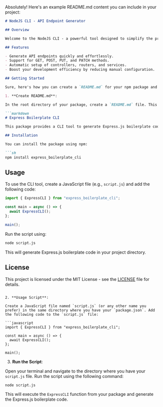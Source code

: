 Absolutely! Here's an example README.md content you can include in your project:

```markdown
# NodeJS CLI - API Endpoint Generator

## Overview

Welcome to the NodeJS CLI - a powerful tool designed to simplify the process of creating API endpoints in Node.js applications. This CLI automates the generation of endpoints, including GET, POST, PUT, and PATCH methods, along with essential components like controllers, routers, and services.

## Features

- Generate API endpoints quickly and effortlessly.
- Support for GET, POST, PUT, and PATCH methods.
- Automatic setup of controllers, routers, and services.
- Boost your development efficiency by reducing manual configuration.

## Getting Started

Sure, here's how you can create a `README.md` for your npm package and demonstrate the usage in a separate script:

1. **Create README.md**:

In the root directory of your package, create a `README.md` file. This file will contain information about your package, its usage, and any other relevant details. Here's a basic example:

```markdown
# Express Boilerplate CLI

This package provides a CLI tool to generate Express.js boilerplate code.

## Installation

You can install the package using npm:

```sh
npm install express_boilerplate_cli
```

## Usage

To use the CLI tool, create a JavaScript file (e.g., `script.js`) and add the following code:

```javascript
import { ExpressCLI } from "express_boilerplate_cli";

const main = async () => {
  await ExpressCLI();
};

main();
```

Run the script using:

```sh
node script.js
```

This will generate Express.js boilerplate code in your project directory.

## License

This project is licensed under the MIT License - see the [LICENSE](LICENSE) file for details.
```

2. **Usage Script**:

Create a JavaScript file named `script.js` (or any other name you prefer) in the same directory where you have your `package.json`. Add the following code to the `script.js` file:

```javascript
import { ExpressCLI } from "express_boilerplate_cli";

const main = async () => {
  await ExpressCLI();
};

main();
```

3. **Run the Script**:

Open your terminal and navigate to the directory where you have your `script.js` file. Run the script using the following command:

```sh
node script.js
```

This will execute the `ExpressCLI` function from your package and generate the Express.js boilerplate code.

